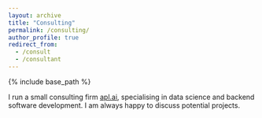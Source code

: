 ```yaml
---
layout: archive
title: "Consulting"
permalink: /consulting/
author_profile: true
redirect_from:
  - /consult
  - /consultant
---
```


{% include base_path %}


I run a small consulting firm [apl.ai]("https://apl.ai"), specialising in data science and backend software development.
I am always happy to discuss potential projects.
